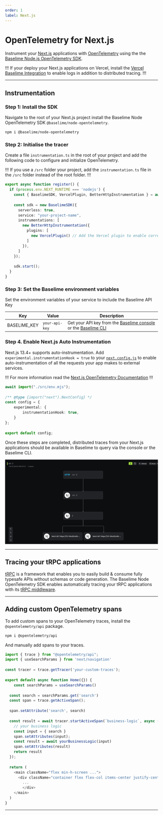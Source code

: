 ```yaml
---
order: 1
label: Next.js
---
```


# OpenTelemetry for Next.js

Instrument your [Next.js](https://nextjs.org/) applications with [OpenTelemetry](https://opentelemetry.io/) using the the [Baselime Node.js OpenTelemetry SDK](https://github.com/baselime/node-opentelemetry).

!!!
If your deploy your Next.js applications on Vercel, install the [Vercel Baselime Integration](https://vercel.com/integrations/baselime) to enable logs in addition to distributed tracing.
!!!

---


## Instrumentation

### Step 1: Install the SDK


Navigate to the root of your Next.js project install the Baselime Node OpenTelemetry SDK `@baselime/node-opentelemetry`.

```bash # :icon-terminal: terminal
npm i @baselime/node-opentelemetry 
```

### Step 2: Initialise the tracer

Create a file `instrumentation.ts` in the root of your project and add the following code to configure and initialize OpenTelemetry.

!!!
If you use a `/src` folder your project, add the `instrumentation.ts` file in the `/src` folder instead of the root folder.
!!!

```typescript # :icon-code: instrumentation.ts
export async function register() {
  if (process.env.NEXT_RUNTIME === 'nodejs') {
    const { BaselimeSDK, VercelPlugin, BetterHttpInstrumentation } = await import('@baselime/node-opentelemetry');

    const sdk = new BaselimeSDK({
      serverless: true,
      service: "your-project-name",
      instrumentations: [
        new BetterHttpInstrumentation({ 
          plugins: [
            new VercelPlugin() // Add the Vercel plugin to enable correlation between your logs and traces for projects deployed on Vercel
          ]
        }),
      ]
    });

    sdk.start();
  }
}
```

### Step 3: Set the Baselime environment variables

Set the environment variables of your service to include the Baselime API Key

| Key          | Value          | Description                                                                                                                  |
| ------------ | -------------- | ---------------------------------------------------------------------------------------------------------------------------- |
| BASELIME_KEY | `your-api-key` | Get your API key from the [Baselime console](https://console.baselime.io) or the [Baselime CLI](https://github.com/Baselime/cli) |  |



### Step 4. Enable Next.js Auto Instrumentation

Next.js 13.4+ supports auto-instrumentation. Add `experimental.instrumentationHook = true` to your [`next.config.js`](https://nextjs.org/docs/app/api-reference/next-config-js) to enable auto-instrumentation of all the requests your app makes to external services.

!!!
For more information read the [Next.js OpenTelemetry Documentation](https://nextjs.org/docs/pages/building-your-application/optimizing/open-telemetry)
!!!

```typescript # :icon-code: next.config.mjs
await import("./src/env.mjs");

/** @type {import("next").NextConfig} */
const config = {
    experimental: {
        instrumentationHook: true,
    }
};

export default config;
```

Once these steps are completed, distributed traces from your Next.js applications should be available in Baselime to query via the console or the Baselime CLI.

![Example Next.js Trace](../../assets/images/illustrations/sending-data/opentelemetry/next.js.png)

---

## Tracing your tRPC applications

[tRPC](https://trpc.io/docs) is a framework that enables you to easily build & consume fully typesafe APIs without schemas or code generation. The Baselime Node OpenTelemetry SDK enables automatically tracing your tRPC applications with its [tRPC middleware](https://github.com/baselime/node-opentelemetry/blob/main/TRPC.md).

---

## Adding custom OpenTelemetry spans

To add custom spans to your OpenTelemetry traces, install the `@opentelemetry/api` package.

```bash # :icon-terminal: terminal
npm i @opentelemetry/api
```

And manually add spans to your traces.

```js # :icon-code: page.js
import { trace } from "@opentelemetry/api";
import { useSearchParams } from 'next/navigation'
 
const tracer = trace.getTracer('your-custom-traces');

export default async function Home({}) {
    const searchParams = useSearchParams()
 
  const search = searchParams.get('search')
  const span = trace.getActiveSpan();
  
  span.setAttribute('search', search)

  const result = await tracer.startActiveSpan(`business-logic`, async (span) => {
    // your business logic
    const input = { search }
    span.setAttributes(input);
    const result = await yourBusinessLogic(input)
    span.setAttributes(result)
    return result
  });

  return (
    <main className="flex min-h-screen ...">
      <div className="container flex flex-col items-center justify-center gap-12 px-4 py-16 ">
        ...
        </div>
    </main>
  )
}
```
---